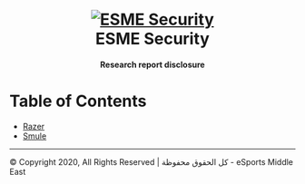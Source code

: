 <h1 align="center">
  <br>
  <a href="https://github.com/ESME-Security"><img src="https://i.imgur.com/wlwLtKo.png" alt="ESME Security"></a>
  <br>
  ESME Security
  <br>
</h1>

<h4 align="center">Research report disclosure</h4>


Table of Contents
=======================

* [Razer](https://github.com/ESME-Security/researchWriteup/tree/master/Razer)
* [Smule](https://github.com/ESME-Security/researchWriteup/tree/master/Smule)
---


© Copyright 2020, All Rights Reserved | كل الحقوق محفوظة - eSports Middle East
